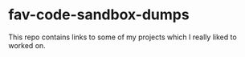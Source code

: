 # fav-code-sandbox-dumps
This repo contains links to some of my projects which I really liked to worked on. 
